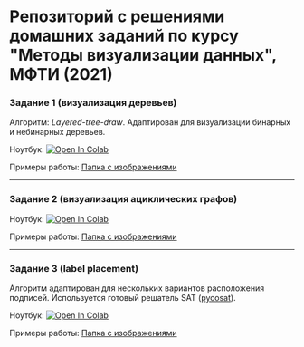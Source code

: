 # Репозиторий с решениями домашних заданий по курсу  "Методы визуализации данных", МФТИ (2021)

### Задание 1 (визуализация деревьев)

Алгоритм: <i>Layered-tree-draw</i>. Адаптирован для визуализации бинарных и небинарных деревьев.<br>

Ноутбук: <a href="https://colab.research.google.com/github/Nikis14/MIPT-visualization-hw/blob/main/hw1-trees/HW_1_Tree.ipynb" target="_blank" rel="nofollow">
  <img src="https://colab.research.google.com/assets/colab-badge.svg" alt="Open In Colab"/>
</a><br>

Примеры работы: [Папка с изображениями](https://github.com/Nikis14/MIPT-visualization-hw/tree/main/hw1-trees/img)
<hr>

### Задание 2 (визуализация ациклических графов)

Ноутбук: <a href="https://colab.research.google.com/github/Nikis14/MIPT-visualization-hw/blob/main/hw2-acyclic/HW_2_Acyclic.ipynb" target="_blank" rel="nofollow">
  <img src="https://colab.research.google.com/assets/colab-badge.svg" alt="Open In Colab"/>
</a><br>

Примеры работы: [Папка с изображениями](https://github.com/Nikis14/MIPT-visualization-hw/tree/main/hw2-acyclic/img)
<hr>

### Задание 3 (label placement)

Алгоритм адаптирован для нескольких вариантов расположения подписей. Используется готовый решатель SAT ([pycosat](https://pypi.org/project/pycosat/)).

Ноутбук: <a href="https://colab.research.google.com/github/Nikis14/MIPT-visualization-hw/blob/main/hw3-labels/HW_3_Labels.ipynb" target="_blank" rel="nofollow">
  <img src="https://colab.research.google.com/assets/colab-badge.svg" alt="Open In Colab"/>
</a><br>

Примеры работы: [Папка с изображениями](https://github.com/Nikis14/MIPT-visualization-hw/tree/main/hw3-labels/img)

